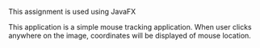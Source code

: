 This assignment is used using JavaFX

This application is a simple mouse tracking application.
When user clicks anywhere on the image, coordinates will be displayed of mouse location. 
